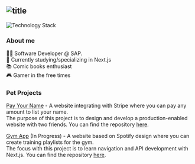 ## ![title](https://user-images.githubusercontent.com/59585323/151017065-1c148f41-b7a4-4218-80af-c987ab68fff6.png)
![Technology Stack](https://user-images.githubusercontent.com/59585323/151019901-cd919e7a-7dd3-4e30-aac8-55f5180ad0c8.png)

### About me
👨‍💻 Software Developer @ SAP.<br/>
🌱 Currently studying/specializing in Next.js<br/>
📚 Comic books enthusiast<br/>
🎮 Gamer in the free times

### Pet Projects
[Pay Your Name](https://payyourname.com) - A website integrating with Stripe where you can pay any amount to list your name.<br/>
The purpose of this project is to design and develop a production-enabled website with two friends. You can find the repository [here](https://github.com/joaodacolsoares/payyourname).

[Gym App](https://gym-web-navy.vercel.app/) (In Progress) - A website based on Spotify design where you can create training playlists for the gym.<br/>
The focus with this project is to learn navigation and API development with Next.js. You can find the repository [here](https://github.com/Prokopetz/gym-web).
